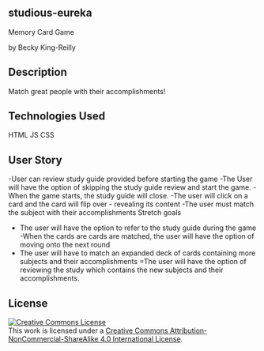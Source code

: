 ## studious-eureka
Memory Card Game 

by Becky King-Reilly

## Description
Match great people with their accomplishments!

## Technologies Used
HTML
JS
CSS

## User Story
-User can review study guide provided before starting the game
-The User will have the option of skipping the study guide review and start the game.
-When the game starts, the study guide will close.
-The user will click on a card and the card will flip over - revealing its content
-The user must match the subject with their accomplishments
Stretch goals
- The user will have the option to refer to the study guide during the game
-When the cards are cards are matched, the user will have the option of moving onto the next round
- The user will have to match an expanded deck of cards containing more subjects and their accomplishments
=The user will have the option of reviewing the study which contains the new subjects and their accomplishments.

## License
<a rel="license" href="http://creativecommons.org/licenses/by-nc-sa/4.0/"><img alt="Creative Commons License" style="border-width:0" src="https://i.creativecommons.org/l/by-nc-sa/4.0/88x31.png" /></a><br />This work is licensed under a <a rel="license" href="http://creativecommons.org/licenses/by-nc-sa/4.0/">Creative Commons Attribution-NonCommercial-ShareAlike 4.0 International License</a>.
